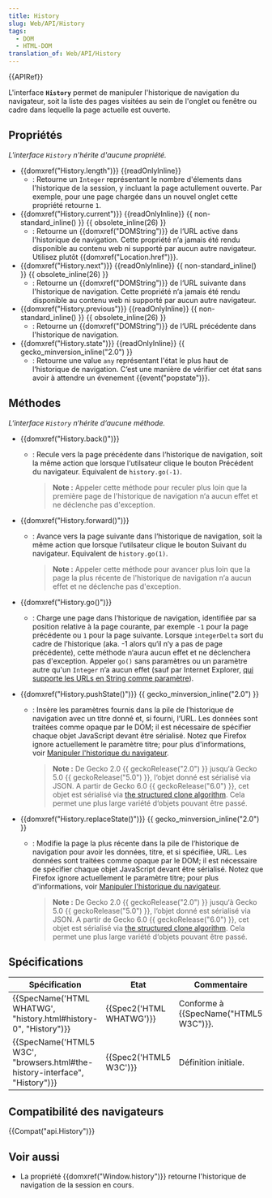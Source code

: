 ```yaml
---
title: History
slug: Web/API/History
tags:
  - DOM
  - HTML-DOM
translation_of: Web/API/History
---
```

{{APIRef}}

L'interface **`History`** permet de manipuler l'historique de navigation du navigateur, soit la liste des pages visitées au sein de l'onglet ou fenêtre ou cadre dans lequelle la page actuelle est ouverte.

## Propriétés

*L'interface `History`* *n'hérite d'aucune propriété.*

- {{domxref("History.length")}} {{readOnlyInline}}
  - : Retourne un `Integer` représentant le nombre d'élements dans l'historique de la session, y incluant la page actullement ouverte. Par exemple, pour une page chargée dans un nouvel onglet cette propriété retourne `1`.
- {{domxref("History.current")}} {{readOnlyInline}} {{ non-standard_inline() }} {{ obsolete_inline(26) }}
  - : Retourne un {{domxref("DOMString")}} de l‘URL active dans l'historique de navigation. Cette propriété n‘a jamais été rendu disponible au contenu web ni supporté par aucun autre navigateur. Utilisez plutôt {{domxref("Location.href")}}.
- {{domxref("History.next")}} {{readOnlyInline}} {{ non-standard_inline() }} {{ obsolete_inline(26) }}
  - : Retourne un {{domxref("DOMString")}} de l‘URL suivante dans l'historique de navigation. Cette propriété n‘a jamais été rendu disponible au contenu web ni supporté par aucun autre navigateur.
- {{domxref("History.previous")}} {{readOnlyInline}} {{ non-standard_inline() }} {{ obsolete_inline(26) }}
  - : Retourne un {{domxref("DOMString")}} de l‘URL précédente dans l'historique de navigation.
- {{domxref("History.state")}} {{readOnlyInline}} {{ gecko_minversion_inline("2.0") }}
  - : Retourne une value `any` représentant l'état le plus haut de l‘historique de navigation. C‘est une manière de vérifier cet état sans avoir à attendre un évenement {{event("popstate")}}.

## Méthodes

_L‘interface `History`_ _n‘hérite d‘aucune méthode._

- {{domxref("History.back()")}}

  - : Recule vers la page précédente dans l‘historique de navigation, soit la même action que lorsque l‘utilsateur clique le bouton Précédent du navigateur. Equivalent de `history.go(-1)`.

    > **Note :** Appeler cette méthode pour reculer plus loin que la première page de l'historique de navigation n‘a aucun effet et ne déclenche pas d'exception.

- {{domxref("History.forward()")}}

  - : Avance vers la page suivante dans l‘historique de navigation, soit la même action que lorsque l‘utilsateur clique le bouton Suivant du navigateur. Equivalent de `history.go(1)`.

    > **Note :** Appeler cette méthode pour avancer plus loin que la page la plus récente de l'historique de navigation n‘a aucun effet et ne déclenche pas d'exception.

- {{domxref("History.go()")}}
  - : Charge une page dans l‘historique de navigation, identifiée par sa position relative à la page courante, par exemple `-1` pour la page précédente ou `1` pour la page suivante. Lorsque `integerDelta` sort du cadre de l‘historique (aka. -1 alors qu‘il n‘y a pas de page précédente), cette méthode n‘aura aucun effet et ne déclenchera pas d'exception. Appeler `go()` sans paramètres ou un paramètre autre qu'un `Integer` n‘a aucun effet (sauf par Internet Explorer, [qui supporte les URLs en String comme paramètre](<http://msdn.microsoft.com/en-us/library/ms536443(VS.85).aspx>)).
- {{domxref("History.pushState()")}} {{ gecko_minversion_inline("2.0") }}

  - : Insère les paramètres fournis dans la pile de l‘historique de navigation avec un titre donné et, si fourni, l‘URL. Les données sont traitées comme opaque par le DOM; il est nécessaire de spécifier chaque objet JavaScript devant être sérialisé. Notez que Firefox ignore actuellement le paramètre titre; pour plus d'informations, voir [Manipuler l'historique du navigateur](/fr/docs/Web/Guide/DOM/Manipuler_historique_du_navigateur).

    > **Note :** De Gecko 2.0 {{ geckoRelease("2.0") }} jusqu‘à Gecko 5.0 {{ geckoRelease("5.0") }}, l‘objet donné est sérialisé via JSON. A partir de Gecko 6.0 {{ geckoRelease("6.0") }}, cet objet est sérialisé via [the structured clone algorithm](/en/DOM/The_structured_clone_algorithm). Cela permet une plus large variété d‘objets pouvant être passé.

- {{domxref("History.replaceState()")}} {{ gecko_minversion_inline("2.0") }}

  - : Modifie la page la plus récente dans la pile de l‘historique de navigation pour avoir les données, titre, et si spécifiée, URL. Les données sont traitées comme opaque par le DOM; il est nécessaire de spécifier chaque objet JavaScript devant être sérialisé. Notez que Firefox ignore actuellement le paramètre titre; pour plus d'informations, voir [Manipuler l'historique du navigateur](/fr/docs/Web/Guide/DOM/Manipuler_historique_du_navigateur).

    > **Note :** De Gecko 2.0 {{ geckoRelease("2.0") }} jusqu‘à Gecko 5.0 {{ geckoRelease("5.0") }}, l‘objet donné est sérialisé via JSON. A partir de Gecko 6.0 {{ geckoRelease("6.0") }}, cet objet est sérialisé via [the structured clone algorithm](/en/DOM/The_structured_clone_algorithm). Cela permet une plus large variété d‘objets pouvant être passé.

## Spécifications

| Spécification                                                                                        | Etat                             | Commentaire                                  |
| ---------------------------------------------------------------------------------------------------- | -------------------------------- | -------------------------------------------- |
| {{SpecName('HTML WHATWG', "history.html#history-0", "History")}}                 | {{Spec2('HTML WHATWG')}} | Conforme à {{SpecName("HTML5 W3C")}}. |
| {{SpecName('HTML5 W3C', "browsers.html#the-history-interface", "History")}} | {{Spec2('HTML5 W3C')}}     | Définition initiale.                         |

## Compatibilité des navigateurs

{{Compat("api.History")}}

## Voir aussi

- La propriété {{domxref("Window.history")}} retourne l'historique de navigation de la session en cours.
